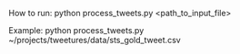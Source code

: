 How to run:
python process_tweets.py <path_to_input_file>

Example:
python process_tweets.py ~/projects/tweetures/data/sts_gold_tweet.csv